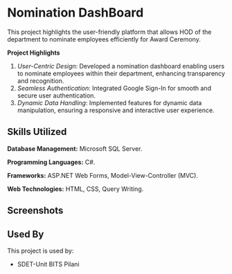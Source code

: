 # Nomination DashBoard

This project highlights the user-friendly platform that allows HOD of the department to nominate employees efficiently for Award Ceremony.

**Project Highlights**

  1. *User-Centric Design*: Developed a nomination dashboard enabling users to nominate employees within their department, enhancing transparency and recognition.
  2. *Seamless Authentication*: Integrated Google Sign-In for smooth and secure user authentication.
  4. *Dynamic Data Handling*: Implemented features for dynamic data manipulation, ensuring a responsive and interactive user experience.

## Skills Utilized

**Database Management:** Microsoft SQL Server.

**Programming Languages:** C#.

**Frameworks:** ASP.NET Web Forms, Model-View-Controller (MVC).

**Web Technologies:** HTML, CSS, Query Writing.

## Screenshots

## Used By

This project is used by:

- SDET-Unit BITS Pilani
